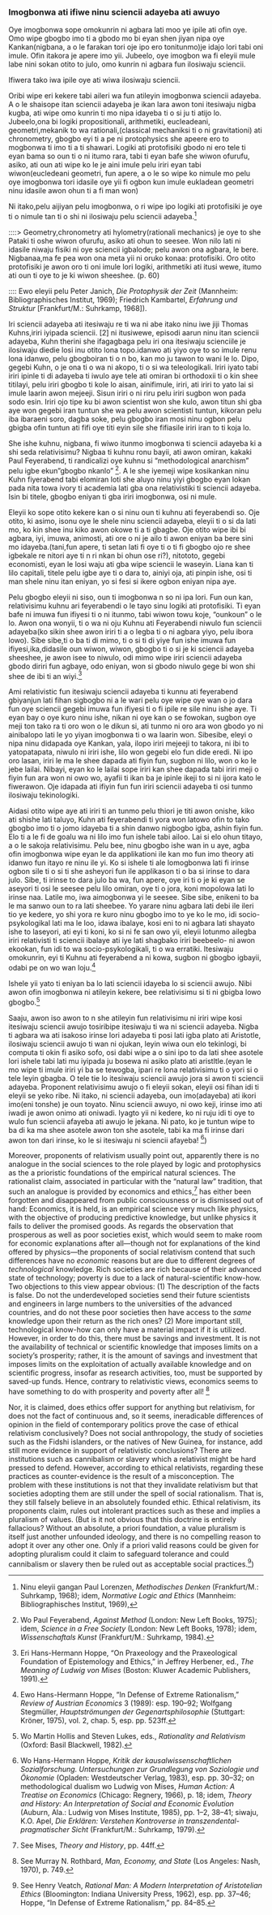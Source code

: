 ### Imogbonwa ati ifiwe ninu sciencii adayeba ati awuyo


Oye imogbonwa sope omokunrin ni agbara lati moo ye ipile ati ofin oye. Omo wipe gbogbo imo ti a gbodo mo bi eyan shen jiyan nipa oye Kankan(nigbana, a o le farakan tori oje ipo ero tonitunmo)je idajo lori tabi oni imule. Ofin itakora je apere imo yii. Jubeelo, oye imogbon wa fi eleyii mule labe nini sokan otito to julo, omo kunrin ni agbara fun ilosiwaju sciencii.

Ifiwera tako iwa ipile oye ati wiwa ilosiwaju sciencii.

Oribi wipe eri kekere tabi aileri wa fun atileyin imogbonwa sciencii adayeba. A o le shaisope itan sciencii adayeba je ikan lara awon toni itesiwaju nigba kugba, ati wipe omo kunrin ti mo nipa idayeba ti o si ju ti atijo lo. Jubeelo,ona bi logiki propositionali, arithmetiki, eucleadeani, geometri,mekanik to wa rationali,(classical mechaniksi ti o ni gravitationi) ati chronometry, gbogbo eyi ti a pe ni protophysics she apeere ero to mogbonwa ti imo ti a ti shawari. Logiki ati protofisiki gbodo ni ero tele ti eyan bama so oun ti o ni itumo rara, tabi ti eyan bafe she wiwon ofurufu, asiko, ati oun ati wipe ko le je aini imule pelu iriri eyan tabi wiwon(eucledeani geometri, fun apere, a o le so wipe ko nimule mo pelu oye imogbonwa tori idasile oye yii fi ogbon kun imule eukladean geometri ninu idasile awon ohun ti a fi man won)

Ni itako,pelu aijiyan pelu imogbonwa, o ri wipe ipo logiki ati protofisiki je oye ti o nimule tan ti o shi ni ilosiwaju pelu sciencii adayeba.[^1]

[^1]: Ninu eleyii gangan Paul Lorenzen, *Methodisches Denken* (Frankfurt/M.: Suhrkamp, 1968); idem, *Normative Logic and Ethics* (Mannheim: Bibliographisches Institut, 1969),

::::> Geometry,chronometry ati hylometry(rationali mechanics) je oye to she Pataki ti oshe wiwon ofurufu, asiko ati ohun to seesee. Won nilo lati ni idasile niwaju fisiki ni oye sciencii igbalode; pelu awon ona agbara, le bere. Nigbanaa,ma fe pea won ona meta yii ni oruko konaa: protofisiki. Oro otito protofisiki je awon oro ti oni imule lori logiki, arithmetiki ati itusi wewe, itumo ati oun ti oye to je ki wiwon sheeshee. (p. 60)

:::: Ewo eleyii pelu Peter Janich, *Die Protophysik der Zeit* (Mannheim: Bibliographisches Institut, 1969); Friedrich Kambartel, *Erfahrung und Struktur* [Frankfurt/M.: Suhrkamp, 1968]).

Iri sciencii adayeba ati itesiwaju re ti wa ni abe itako ninu iwe jiji Thomas Kuhns,iriri iyipada sciencii. [2] ni itusiwewe, episodi aarun ninu itan sciencii adayeba, Kuhn therini she ifagagbaga pelu iri ona itesiwaju scienciile je ilosiwaju diedie losi inu otito lona topo.idanwo ati yiyo oye to so imule renu lona idanwo, pelu gbogboiran ti o n bo, kan mo ju tawon to wani le lo. Dipo, gegebi Kuhn, o je ona ti o wa ni akopo, ti o si wa teleologikali. Iriri iyato tabi iriri ipinle ti di adayeba ti iwulo aye tele ati omiran bi orthodoxii ti o kin shee titilayi, pelu iriri gbogbo ti kole lo aisan, ainifimule, iriri, ati iriri to yato lai si imule laarin awon mejeeji. Sisun iriri o ni riru pelu iriri sugbon won pada sodo esin. Iriri ojo tipe ku bi awon scientist won she kulo, awon titun shi gba aye won gegebi iran tuntun she wa pelu awon scientisti tuntun, kikoran pelu iba ibaraeni soro, dagba soke, pelu gbogbo iran mosi ninu ogbon pelu gbigba ofin tuntun ati fifi oye titi eyin sile she fifiasile iriri iran to ti koja lo.

[^2]: Chicago: University of Chicago Press, 1970; also Imre Lakatos and Alan Musgrave, eds., *Criticism and the Growth of Knowledge* (Cambridge: Cambridge University Press, 1970).

She ishe kuhnu, nigbana, fi wiwo itunmo imogbonwa ti sciencii adayeba ki a shi seda relativisimu? Nigbaa ti kuhnu ronu bayii, ati awon omiran, kakaki Paul Feyerabend, ti randicalizi oye kuhnu si “methodological anarchism” pelu igbe ekun”gbogbo nkanlo” [^3]. A le she iyemeji wipe kosikankan ninu Kuhn fiyerabend tabi elomiran loti she aluyo ninu yiyi gbogbo eyan lokan pada nita towa ivory ti academia lati gba ona relativistiki ti sciencii adayeba. Isin bi titele, gbogbo eniyan ti gba iriri imogbonwa, osi ni mule.

[^3]: Wo Paul Feyerabend, *Against Method* (London: New Left Books, 1975); idem, *Science in a Free Society* (London: New Left Books, 1978); idem, *Wissenschaftals Kunst* (Frankfurt/M.: Suhrkamp, 1984).

Eleyii ko sope otito kekere kan o si ninu oun ti kuhnu ati feyerabendi so. Oje otito, ki asimo, isonu oye le shele ninu sciencii adayeba, eleyii ti o si da lati mo, ko kin shee inu kiko awon okowe ti a ti gbagbe. Oje otito wipe ibi bi agbara, iyi, imuwa, animosti, ati ore o ni je ailo ti awon eniyan ba bere sini mo idayeba.(tani,fun apere, ti setan lati fi oye ti o ti fi gbogbo ojo re shee igbekale re nitori aye ti n ri nkan bi ohun ose ri?), nitototo, gegebi economisti, eyan le losi waju ati gba wipe sciencii le waseyin. Liana kan ti lilo capitali, titele pelu igbe aye ti o dara to, ainiyi oja, ati pinpin ishe, osi ti man shele ninu itan eniyan, yo si fesi si ikere ogbon eniyan nipa aye.

Pelu gbogbo eleyii ni siso, oun ti imogbonwa n so ni ipa lori. Fun oun kan, relativisimu kuhnu ari feyerabendi o le tayo sinu logiki ati protofisiki. Ti eyan bafe ni imuwa fun ifiyesi ti o ni itunmo, tabi wiwon towu koje, “ounkoun” o le lo. Awon ona wonyii, ti o wa ni oju Kuhnu ati Feyerabendi niwulo fun sciencii adayeba(ko sikin shee awon iriri ti a o legba ti o ni agbara yiyo, pelu ibora lowo). Sibe sibe,ti o ba ti di mimo, ti o si ti di yiye fun ishe imuwa fun ifiyesi,ika,didasile oun wiwon, wiwon, gbogbo ti o si je ki sciencii adayeba sheeshee, je awon isee to niwulo, odi mimo wipe iriri sciencii adayeba gbodo diriri fun agbaye, odo eniyan, won si gbodo niwulo gege bi won shi shee de ibi ti an wiyi.[^4]

[^4]: Eri Hans-Hermann Hoppe, “On Praxeology and the Praxeological Foundation of Epistemology and Ethics,” in Jeffrey Herbener, ed., *The Meaning of Ludwig von Mises* (Boston: Kluwer Academic Publishers, 1991).

Ami relativistic fun itesiwaju sciencii adayeba ti kunnu ati feyerabend gbiyanjun lati fihan sigbogbo ni a le wari pelu oye wipe oye wan o jo dara fun oye sciencii gegebi imuwa fun ifiyesi ti o fi ipile re sile ninu ishe aye. Ti eyan bay o oye kuro ninu ishe, nikan ni oye kan o se fowokan, sugbon oye meji ton tako ra ti oro won o le dikun si, ati tunmo ni oro ara won gbodo yo ni ainibalopo lati le yo yiyan imogbonwa ti o wa laarin won. Sibesibe, eleyi o nipa ninu didapada oye Kankan, yala, ilopo iriri mejeeji to takora, ni ibi to yatopatapata, niwulo ni iriri ishe, lilo won gegebi elo fun dide eredi. Ni ipo oro lasan, iriri le ma le shee dapada ati fiyin fun, sugbon ni lilo, won o ko le jebe lailai. Nibayi, eyan ko le lailai sope iriri kan shee dapada tabi iriri meji o fiyin fun ara won ni owo wo, ayafii ti ikan ba je ipinle ikeji to si ni ijora kato le fiwerawon. Oje idapada ati ifiyin fun fun iriri sciencii adayeba ti osi tunmo ilosiwaju tekinologiki.

Aidasi otito wipe aye ati iriri ti an tunmo pelu thiori je titi awon onishe, kiko ati shishe lati taluyo, Kuhn ati feyerabendi ti yora won latowo ofin to tako gbogbo imo ti o jomo idayeba ti a shin danwo nigbogbo igba, ashin fiyin fun. Elo ti a le fi de goalu wa ni lilo imo fun ishele tabi ailoo. Lai si elo ohun titayo, a o le sakoja relativisimu. Pelu bee, ninu gbogbo ishe wan in u aye, agba ofin imogbonwa wipe eyan le da applikationi ile kan mo fun imo theory ati idanwo fun itayo re ninu ile yi. Ko si ishele ti ale lomogbonwa lati fi irinse ogbon sile ti o si ti she asheyori fun ile applikason ti o ba si irinse to dara julo. Sibe, ti irinse to dara julo ba wa, fun apere, oye iri ti o je ki eyan se aseyori ti osi le seesee pelu lilo omiran, oye ti o jora, koni mopolowa lati lo irinse naa. Latile mo, iwa aimogbonwa yi le seesee. Sibe sibe, enikeni to ba le ma sanwo oun to ra lati sheebee. Yo yarare ninu agbara lati debi ile ileri tio ye kedere, yo shi yora re kuro ninu gbogbo imo to ye ko le mo, idi socio-psykologikal lati ma le loo, idawa ibalaye, kosi eni to ni agbara lati shayato ishe to laseyori, ati eyi ti koni, ko si ni fe san owo yii, eleyii lotunmo ailegba iriri relativisti ti sciencii ibalaye ati iye lati shagbako iriri beebeelo- ni awon ekookan, fun idi to wa socio-psykologikali, ti o wa erratiki. Itesiwaju omokunrin, eyi ti Kuhnu ati feyerabend a ni kowa, sugbon ni gbogbo igbayii, odabi pe on wo wan loju.[^5]

[^5]: Ewo Hans-Hermann Hoppe, “In Defense of Extreme Rationalism,” *Review of Austrian Economics* 3 (1989): esp. 190–92; Wolfgang Stegmüller, *Hauptströmungen der Gegenartsphilosophie* (Stuttgart: Kröner, 1975), vol. 2, chap. 5, esp. pp. 523ff.

Ishele yii yato ti eniyan ba lo lati sciencii idayeba lo si sciencii awujo. Nibi awon ofin imogbonwa ni atileyin kekere, bee relativisimu si ti ni gbigba lowo gbogbo.[^6]

[^6]: Wo Martin Hollis and Steven Lukes, eds., *Rationality and Relativism* (Oxford: Basil Blackwell, 1982).

Saaju, awon iso awon to n she atileyin fun relativisimu ni iriri wipe kosi itesiwaju sciencii awujo tosiribipe itesiwaju ti wa ni sciencii adayeba. Nigba ti agbara wa ati isakoso irinse lori adayeba ti posi lati igba plato ati Aristotle, ilosiwaju sciencii awujo ti wan ni ojukan, leyin wiwa oun elo tekinlogi, bi computa ti okin fi asiko sofo, osi dabi wipe a o sini ipo to da lati shee asotele lori ishele tabi lati mu iyipada ju bosewa ni asiko plato ati aristltle.(eyan le mo wipe ti imule iriri yi ba se tewogba, ipari re lona relativisimu ti o yori si o tele leyin gbagba. O tele tie lo itesiwaju sciencii awujo jora si awon ti sciencii adayeba. Proponent relativisimu awujo o fi eleyii sokan, eleyii osi fihan idi ti eleyii se yeko ribe. Ni itako, ni sciencii adayeba, oun imo(adayeba) ati ikori imo(eni tonshe) je oun toyato. Ninu sciencii awuyo, ni owo keji, irinse imo ati iwadi je awon onimo ati oniwadi. Iyagto yii ni kedere, ko ni ruju idi ti oye to wulo fun sciencii afayeba ati awujo le jekana. Ni pato, ko je tuntun wipe to ba di ka ma shee asotele awon ton she asotele, tabi ka ma fi irinse dari awon ton dari irinse, ko le si itesiwaju ni sciencii afayeba! [^7])

[^7]: Wo Hans-Hermann Hoppe, *Kritik der kausalwissenschaftlichen Sozialforschung. Untersuchungen zur Grundlegung von Soziologie und Ökonomie* (Opladen: Westdeutscher Verlag, 1983), esp. pp. 30–32; on methodological dualism wo Ludwig von Mises, *Human Action: A Treatise on Economics* (Chicago: Regnery, 1966), p. 18; idem, *Theory and History: An Interpretation of Social and Economic Evolution* (Auburn, Ala.: Ludwig von Mises Institute, 1985), pp. 1–2, 38–41; siwaju, K.O. Apel, *Die Erklären: Verstehen Kontroverse in transzendental-pragmatischer Sicht* (Frankfurt/M.: Suhrkamp, 1979).

Moreover, proponents of relativism usually point out, apparently there is no analogue in the social sciences to the role played by logic and protophysics as the a prioristic foundations of the empirical natural sciences. The rationalist claim, associated in particular with the “natural law” tradition, that such an analogue is provided by economics and ethics,[^8] has either been forgotten and disappeared from public consciousness or is dismissed out of hand: Economics, it is held, is an empirical science very much like physics, with the objective of producing predictive knowledge, but unlike physics it fails to deliver the promised goods. As regards the observation that prosperous as well as poor societies exist, which would seem to make room for economic explanations after all—though not for explanations of the kind offered by physics—the proponents of social relativism contend that such differences have no *economic* reasons but are due to different degrees of *technological* knowledge. Rich societies are rich because of their advanced state of technology; poverty is due to a lack of natural-scientific know-how. Two objections to this view appear obvious: (1) The description of the facts is false. Do not the underdeveloped societies send their future scientists and engineers in large numbers to the universities of the advanced countries, and do not these poor societies then have access to the *same* knowledge upon their return as the rich ones? (2) More important still, technological know-how can only have a material impact if it is utilized. However, in order to do this, there must be savings and investment. It is not the availability of technical or scientific knowledge that imposes limits on a society’s prosperity; rather, it is the amount of savings and investment that imposes limits on the exploitation of actually available knowledge and on scientific progress, insofar as research activities, too, must be supported by saved-up funds. Hence, contrary to relativistic views, economics seems to have something to do with prosperity and poverty after all! [^9]

[^8]: See Mises, *Theory and History*, pp. 44ff.

[^9]: See Murray N. Rothbard, *Man, Economy, and State* (Los Angeles: Nash, 1970), p. 749.

Nor, it is claimed, does ethics offer support for anything but relativism, for does not the fact of continuous and, so it seems, ineradicable differences of opinion in the field of contemporary politics prove the case of ethical relativism conclusively? Does not social anthropology, the study of societies such as the Fidshi islanders, or the natives of New Guinea, for instance, add still more evidence in support of relativistic conclusions? There are institutions such as cannibalism or slavery which a relativist might be hard pressed to defend. However, according to ethical relativists, regarding these practices as counter-evidence is the result of a misconception. The problem with these institutions is not that they invalidate relativism but that societies adopting them are still under the spell of social rationalism. That is, they still falsely believe in an absolutely founded ethic. Ethical relativism, its proponents claim, rules out intolerant practices such as these and implies a pluralism of values. (But is it not obvious that this doctrine is entirely fallacious? Without an absolute, a priori foundation, a value pluralism is itself just another unfounded ideology, and there is no compelling reason to adopt it over any other one. Only if a priori valid reasons could be given for adopting pluralism could it claim to safeguard tolerance and could cannibalism or slavery then be ruled out as acceptable social practices.[^10])

[^10]: See Henry Veatch, *Rational Man: A Modern Interpretation of Aristotelian Ethics* (Bloomington: Indiana University Press, 1962), esp. pp. 37–46; Hoppe, “In Defense of Extreme Rationalism,” pp. 84–85.
